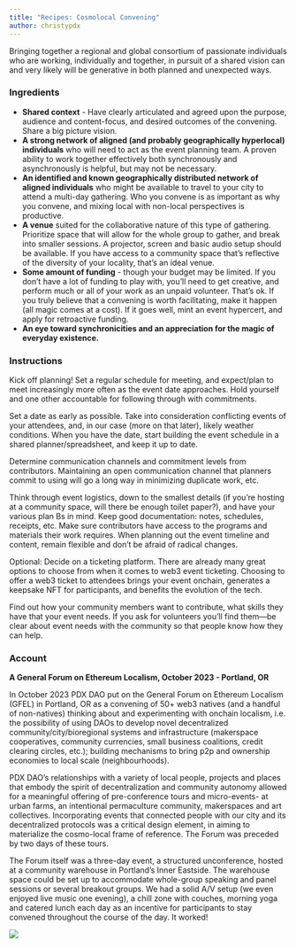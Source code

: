 ```yaml
---
title: "Recipes: Cosmolocal Convening"
author: christypdx
---
```

Bringing together a regional and global consortium of passionate individuals who are working, individually and together, in pursuit of a shared vision can and very likely will be generative in both planned and unexpected ways.

### Ingredients

- **Shared context** - Have clearly articulated and agreed upon the purpose, audience and content-focus, and desired outcomes of the convening. Share a big picture vision.
- **A strong network of aligned (and probably geographically hyperlocal) individuals** who will need to act as the event planning team. A proven ability to work together effectively both synchronously and asynchronously is helpful, but may not be necessary.
- **An identified and known geographically distributed network of aligned individuals** who might be available to travel to your city to attend a multi-day gathering. Who you convene is as important as why you convene, and mixing local with non-local perspectives is productive.
- **A venue** suited for the collaborative nature of this type of gathering. Prioritize space that will allow for the whole group to gather, and break into smaller sessions. A projector, screen and basic audio setup should be available. If you have access to a community space that’s reflective of the diversity of your locality, that’s an ideal venue.
- **Some amount of funding** - though your budget may be limited. If you don’t have a lot of funding to play with, you’ll need to get creative, and perform much or all of your work as an unpaid volunteer. That’s ok. If you truly believe that a convening is worth facilitating, make it happen (all magic comes at a cost). If it goes well, mint an event hypercert, and apply for retroactive funding.
- **An eye toward synchronicities and an appreciation for the magic of everyday existence.**

### Instructions

Kick off planning! Set a regular schedule for meeting, and expect/plan to meet increasingly more often as the event date approaches. Hold yourself and one other accountable for following through with commitments.

Set a date as early as possible. Take into consideration conflicting events of your attendees, and, in our case (more on that later), likely weather conditions. When you have the date, start building the event schedule in a shared planner/spreadsheet, and keep it up to date.

Determine communication channels and commitment levels from contributors. Maintaining an open communication channel that planners commit to using will go a long way in minimizing duplicate work, etc.

Think through event logistics, down to the smallest details (if you’re hosting at a community space, will there be enough toilet paper?), and have your various plan Bs in mind. Keep good documentation: notes, schedules, receipts, etc. Make sure contributors have access to the programs and materials their work requires. When planning out the event timeline and content, remain flexible and don’t be afraid of radical changes.

Optional: Decide on a ticketing platform. There are already many great options to choose from when it comes to web3 event ticketing. Choosing to offer a web3 ticket to attendees brings your event onchain, generates a keepsake NFT for participants, and benefits the evolution of the tech.

Find out how your community members want to contribute, what skills they have that your event needs. If you ask for volunteers you’ll find them—be clear about event needs with the community so that people know how they can help.

### Account

**A General Forum on Ethereum Localism, October 2023 - Portland, OR**

In October 2023 PDX DAO put on the General Forum on Ethereum Localism (GFEL) in Portland, OR as a convening of 50+ web3 natives (and a handful of non-natives) thinking about and experimenting with onchain localism, i.e. the possibility of using DAOs to develop novel decentralized community/city/bioregional systems and infrastructure (makerspace cooperatives, community currencies, small business coalitions, credit clearing circles, etc.); building mechanisms to bring p2p and ownership economies to local scale (neighbourhoods).

PDX DAO’s relationships with a variety of local people, projects and places that embody the spirit of decentralization and community autonomy allowed for a meaningful offering of pre-conference tours and micro-events- at urban farms, an intentional permaculture community, makerspaces and art collectives. Incorporating events that connected people with our city and its decentralized protocols was a critical design element, in aiming to materialize the cosmo-local frame of reference. The Forum was preceded by two days of these tours.

The Forum itself was a three-day event, a structured unconference, hosted at a community warehouse in Portland’s Inner Eastside. The warehouse space could be set up to accommodate whole-group speaking and panel sessions or several breakout groups. We had a solid A/V setup (we even enjoyed live music one evening), a chill zone with couches, morning yoga and catered lunch each day as an incentive for participants to stay convened throughout the course of the day. It worked!

![](assets/gfel23-end.png)